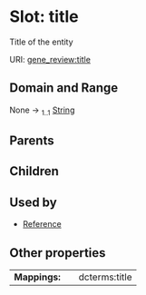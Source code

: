 
# Slot: title

Title of the entity

URI: [gene_review:title](https://w3id.org/ai4curation/gene_review/title)


## Domain and Range

None &#8594;  <sub>1..1</sub> [String](types/String.md)

## Parents


## Children


## Used by

 * [Reference](Reference.md)

## Other properties

|  |  |  |
| --- | --- | --- |
| **Mappings:** | | dcterms:title |
